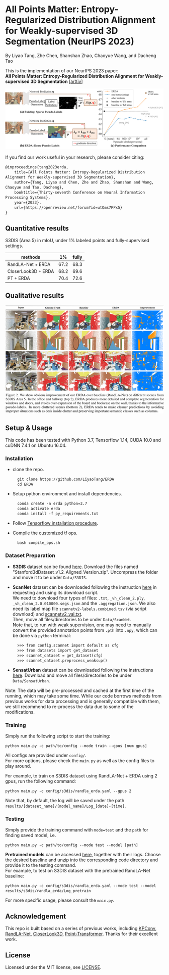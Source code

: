 # All Points Matter: Entropy-Regularized Distribution Alignment for Weakly-supervised 3D Segmentation (NeurIPS 2023)
By Liyao Tang, Zhe Chen, Shanshan Zhao, Chaoyue Wang, and Dacheng Tao

This is the implementation of our NeurIPS 2023 paper: <br>
**All Points Matter: Entropy-Regularized Distribution Alignment for Weakly-supervised 3D Segmentation**
[[arXiv](https://arxiv.org/abs/2305.15832)]
<!-- [[OpenReview](https://openreview.net/forum?id=utQms7PPx5)] -->


![erda](./imgs/erda.png)

If you find our work useful in your research, please consider citing:

```
@inproceedings{tang2023erda,
    title={All Points Matter: Entropy-Regularized Distribution Alignment for Weakly-supervised 3D Segmentation},
    author={Tang, Liyao and Chen, Zhe and Zhao, Shanshan and Wang, Chaoyue and Tao, Dacheng},
    booktitle={Thirty-seventh Conference on Neural Information Processing Systems},
    year={2023},
    url={https://openreview.net/forum?id=utQms7PPx5}
}
```

## Quantitative results

S3DIS (Area 5) in mIoU, under 1% labeled points and fully-supervised settings.

| methods             | 1%   | fully |
|---------------------|------|-------|
| RandLA-Net + ERDA   | 67.2 | 68.3  |
| CloserLook3D + ERDA | 68.2 | 69.6  |
| PT + ERDA           | 70.4 | 72.6  |


## Qualitative results
![demo](./imgs/erda-compare.png)



## Setup & Usage

This code has been tested with Python 3.7, Tensorflow 1.14, CUDA 10.0 and cuDNN 7.4.1 on Ubuntu 16.04.

### Installation
- clone the repo.

        git clone https://github.com/LiyaoTang/ERDA
        cd ERDA

- Setup python environment and install dependencies.

        conda create -n erda python=3.7
        conda activate erda
        conda install -f py_requirements.txt

- Follow [Tensorflow installation procedure](https://www.tensorflow.org/install).

- Compile the customized tf ops.

        bash compile_ops.sh

### Dataset Preparation

- **S3DIS** dataset can be found [here](https://goo.gl/forms/4SoGp4KtH1jfRqEj2). Download the files named "Stanford3dDataset_v1.2_Aligned_Version.zip". Uncompress the folder and move it to be under `Data/S3DIS`.

- **ScanNet** dataset can be downloaded following the instruction [here](http://kaldir.vc.in.tum.de/scannet_benchmark/documentation) in requesting and using its download script. <br>
We need to download four types of files: `.txt`, `_vh_clean_2.ply`, `_vh_clean_2.0.010000.segs.json` and the `.aggregation.json`. We also need its label map file `scannetv2-labels.combined.tsv` (via script download) and [scannetv2_val.txt](https://github.com/ScanNet/ScanNet/tree/master/Tasks/Benchmark). <br>
Then, move all files/directories to be under `Data/ScanNet`. <br>
Note that, to run with weak supervision, one may need to manually convert the provided annotation points from `.pth` into `.npy`, which can be done via `python` terminal:

        >>> from config.scannet import default as cfg
        >>> from datasets import get_dataset
        >>> scannet_dataset = get_dataset(cfg)
        >>> scannet_dataset.preprocess_weaksup()

- **SensatUrban** dataset can be downloaded following the instructions [here](https://github.com/QingyongHu/SensatUrban). Download and move all files/directories to be under `Data/SensatUrban`.

Note: The data will be pre-processed and cached at the first time of the running, which may take some time.
While our code borrows methods from previous works for data processing and is generally compatible with them, we still recommend to re-process the data due to some of the modifications.

### Training

Simply run the following script to start the training:

    python main.py -c path/to/config --mode train --gpus [num gpus]

All configs are provided under `config/`. <br>
For more options, please check the `main.py` as well as the config files to play around.

For example, to train on S3DIS dataset using RandLA-Net + ERDA using 2 gpus, run the following command:

    python main.py -c config/s3dis/randla_erda.yaml --gpus 2

Note that, by default, the log will be saved under the path `results/[dataset_name]/[model_name]/Log_[date]-[time]`.


### Testing
Simply provide the training command with `mode=test` and the `path` for finding saved model, i.e.

    python main.py -c path/to/config --mode test --model [path]

**Pretrained models** can be accessed [here](https://drive.google.com/drive/folders/1n5jryQUVWNQ-YyQeciq7FqPrA-dcDdpq?usp=sharing), together with their logs. Choose the desired baseline and unzip into the corresponding code directory and provide it to the testing command. <br>
For example, to test on S3DIS dataset with the pretrained RandLA-Net baseline:

    python main.py -c config/s3dis/randla_erda.yaml --mode test --model results/s3dis/randla_erda/Log_pretrain

For more specific usage, please consult the `main.py`.


## Acknowledgement
This repo is built based on a series of previous works, including
[KPConv](https://github.com/HuguesTHOMAS/KPConv), 
[RandLA-Net](https://github.com/QingyongHu/RandLA-Net), 
[CloserLook3D](https://github.com/zeliu98/CloserLook3D), 
[Point-Transformer](https://github.com/POSTECH-CVLab/point-transformer). 
Thanks for their excellent work.


## License
Licensed under the MIT license, see [LICENSE](./LICENSE).
